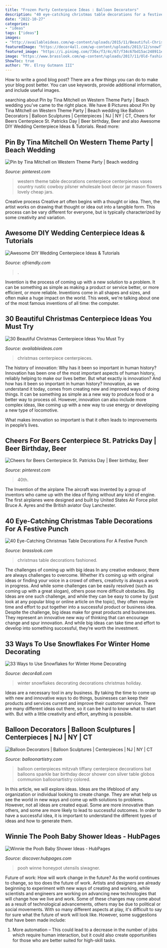 ```yaml
---
title: "Frozen Party Centerpiece Ideas : Balloon Decorators"
description: "40 eye-catching christmas table decorations for a festive punch"
date: "2022-10-27"
categories:
- "ideas"
tags: ["ideas"]
images:
- "http://availableideas.com/wp-content/uploads/2015/11/Beautiful-Christmas-Centerpieces-16.jpg"
featuredImage: "https://decor4all.com/wp-content/uploads/2013/12/snowflakes-holiday-decorations-winter-decorating-ideas-20.jpg"
featured_image: "https://i.pinimg.com/736x/f3/4c/67/f34c67bd15ac248911ef7a91b2b760f3.jpg"
image: "https://www.brasslook.com/wp-content/uploads/2017/11/Old-fashioned-Christmas-table-decorations.jpg"
ShowToc: true
author: "Mr. Elroy Gutmann III"
---
```



How to write a good blog post?
There are a few things you can do to make your blog post better. You can use keywords, provide additional information, and include useful images.

	

		
searching about Pin by Tina Mitchell on Western Theme Party | Beach wedding you've came to the right place. We have 8 Pictures about Pin by Tina Mitchell on Western Theme Party | Beach wedding like Balloon Decorators | Balloon Sculptures | Centerpieces | NJ | NY | CT, Cheers for Beers Centerpiece St. Patricks Day | Beer birthday, Beer and also Awesome DIY Wedding Centerpiece Ideas &amp; Tutorials. Read more:
		
    
## Pin By Tina Mitchell On Western Theme Party | Beach Wedding

<img loading=lazy src="https://i.pinimg.com/736x/21/11/6c/21116ca2dbbf004397d5e2fa67e49d9b--western-decorations-western-theme.jpg" onerror="this.onerror=null;this.src='https://tse2.mm.bing.net/th?id=OIP.A4Kj1OysFro3VqIOUKy0mQHaLH&amp;pid=15.1';" alt="Pin by Tina Mitchell on Western Theme Party | Beach wedding">

_Source: pinterest.com_

>western theme table decorations centerpiece centerpieces vases country rustic cowboy pilsner wholesale boot decor jar mason flowers lovely cheap jars. 

	

Creative process
Creative art often begins with a thought or idea. Then, the artist works on drawing that thought or idea out into a tangible form. This process can be vary different for everyone, but is typically characterized by some creativity and variation.

    
## Awesome DIY Wedding Centerpiece Ideas &amp; Tutorials

<img loading=lazy src="https://ofriendly.com/wp-content/uploads/2016/11/37-diy-wedding-centerpiece-ideas.jpg" onerror="this.onerror=null;this.src='https://tse2.mm.bing.net/th?id=OIP.VbU6RrteHJlXaIyQjSkytwHaLH&amp;pid=15.1';" alt="Awesome DIY Wedding Centerpiece Ideas &amp; Tutorials">

_Source: ofriendly.com_

>. 

	

Invention is the process of coming up with a new solution to a problem. It can be something as simple as making a product or service better, or more efficient, or more reliable. Inventions come in all shapes and sizes, and often make a huge impact on the world. This week, we're talking about one of the most famous inventions of all time: the computer.

    
## 30 Beautiful Christmas Centerpiece Ideas You Must Try

<img loading=lazy src="http://availableideas.com/wp-content/uploads/2015/11/Beautiful-Christmas-Centerpieces-16.jpg" onerror="this.onerror=null;this.src='https://tse3.mm.bing.net/th?id=OIP.m80hfqkvT6wUsewblh8gZAHaJ4&amp;pid=15.1';" alt="30 Beautiful Christmas Centerpiece Ideas You Must Try">

_Source: availableideas.com_

>christmas centerpiece centerpieces. 

	

The history of innovation: Why has it been so important in human history?
Innovation has been one of the most important aspects of human history, reliably helping to make our lives better. But what exactly is innovation? And how has it been so important in human history?
Innovation, as we understand it today, comes from creating new and improved ways of doing things. It can be something as simple as a new way to produce food or a better way to process oil. However, innovation can also include more complex ideas, like coming up with a new way to use energy or developing a new type of locomotive.

What makes innovation so important is that it often leads to improvements in people’s lives.

    
## Cheers For Beers Centerpiece St. Patricks Day | Beer Birthday, Beer

<img loading=lazy src="https://i.pinimg.com/736x/f3/4c/67/f34c67bd15ac248911ef7a91b2b760f3.jpg" onerror="this.onerror=null;this.src='https://tse3.mm.bing.net/th?id=OIP.D75buEjYsxsY0UnwUUa59wHaJ3&amp;pid=15.1';" alt="Cheers for Beers Centerpiece St. Patricks Day | Beer birthday, Beer">

_Source: pinterest.com_

>40th. 

	

The Invention of the airplane
The aircraft was invented by a group of inventors who came up with the idea of flying without any kind of engine. The first airplanes were designed and built by United States Air Force pilot Bruce A. Ayres and the British aviator Guy Lanchester.

    
## 40 Eye-Catching Christmas Table Decorations For A Festive Punch

<img loading=lazy src="https://www.brasslook.com/wp-content/uploads/2017/11/Old-fashioned-Christmas-table-decorations.jpg" onerror="this.onerror=null;this.src='https://tse1.mm.bing.net/th?id=OIP.36mVaFcErNeSAo8hRV1C-wHaLO&amp;pid=15.1';" alt="40 Eye-Catching Christmas Table Decorations For A Festive Punch">

_Source: brasslook.com_

>christmas table decorations fashioned. 

	

The challenges of coming up with big ideas
In any creative endeavor, there are always challenges to overcome. Whether it’s coming up with original ideas or finding your voice in a crowd of others, creativity is always a work in progress. And while some challenges can be easily resolved (such as coming up with a great slogan), others pose more difficult obstacles. Big Ideas are one such challenge, and while they can be easy to come by (just look at any popular blog or online article on the topic), they often require time and effort to put together into a successful product or business idea.
Despite the challenge, big ideas make for great products and businesses. They represent an innovative new way of thinking that can encourage change and spur innovation. And while big ideas can take time and effort to develop into something successful, they’re worth the investment.

    
## 33 Ways To Use Snowflakes For Winter Home Decorating

<img loading=lazy src="https://decor4all.com/wp-content/uploads/2013/12/snowflakes-holiday-decorations-winter-decorating-ideas-20.jpg" onerror="this.onerror=null;this.src='https://tse1.mm.bing.net/th?id=OIP.nPCTufA5Y1IM1z_4a_j3WQAAAA&amp;pid=15.1';" alt="33 Ways to Use Snowflakes for Winter Home Decorating">

_Source: decor4all.com_

>winter snowflakes decorating decorations christmas holiday. 

	

Ideas are a necessary tool in any business. By taking the time to come up with new and innovative ways to do things, businesses can keep their products and services current and improve their customer service. There are many different ideas out there, so it can be hard to know what to start with. But with a little creativity and effort, anything is possible.

    
## Balloon Decorators | Balloon Sculptures | Centerpieces | NJ | NY | CT

<img loading=lazy src="https://balloonartistry.com/wp-content/uploads/ngg_featured/DSC_2461.jpg" onerror="this.onerror=null;this.src='https://tse1.mm.bing.net/th?id=OIP.RbETW6YJ2A9ymh4Evf-hiQHaLI&amp;pid=15.1';" alt="Balloon Decorators | Balloon Sculptures | Centerpieces | NJ | NY | CT">

_Source: balloonartistry.com_

>balloon centerpieces mitzvah tiffany centerpiece decorations bat balloons sparkle bar birthday decor shower con silver table globos communion balloonartistry colored. 

	

In this article, we will explore ideas. Ideas are the lifeblood of any organization or individual looking to create change. They are what help us see the world in new ways and come up with solutions to problems. However, not all ideas are created equal. Some are more innovative than others, and some are more likely to lead to successful outcomes. In order to have a successful idea, it is important to understand the different types of ideas and how to generate them.

    
## Winnie The Pooh Baby Shower Ideas - HubPages

<img loading=lazy src="https://images.saymedia-content.com/.image/t_share/MTc4MjY3MjkxNjE5MzcwNjAw/winnie-the-pooh-baby-shower-ideas.jpg" onerror="this.onerror=null;this.src='https://tse3.mm.bing.net/th?id=OIP.WV_fCrihe3UmxAoyRHslBQHaLn&amp;pid=15.1';" alt="Winnie the Pooh Baby Shower Ideas - HubPages">

_Source: discover.hubpages.com_

>pooh winne honeypot utensils siwagner. 

	

Future of work: How will work change in the future?
As the world continues to change, so too does the future of work. Artists and designers are already beginning to experiment with new ways of creating and working, while scientists and engineers are working on advancing new technologies that will change how we live and work. Some of these changes may come about as a result of technological advancements, others may be due to political or social movements. With so many different aspects at play, it's difficult to say for sure what the future of work will look like. However, some suggestions that have been made include: 
1) More automation – This could lead to a decrease in the number of jobs which require human interaction, but it could also create opportunities for those who are better suited for high-skill tasks.

